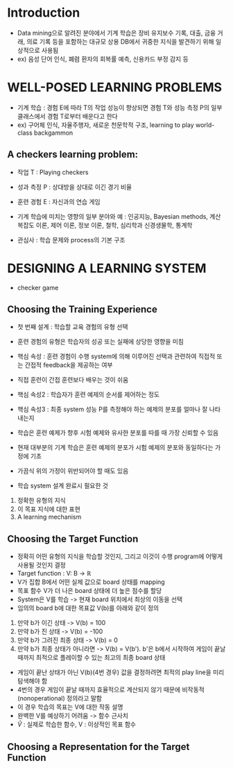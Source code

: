 # Introduction
- Data mining으로 알려진 분야에서 기계 학습은 장비 유지보수 기록, 대출, 금융 거래, 의료 기록 등을 포함하는 대규모 상용 DB에서 귀중한 지식을 발견하기 위해 일상적으로 사용됨
- ex) 음성 단어 인식, 폐렴 환자의 회복률 예측, 신용카드 부정 감지 등

# WELL-POSED LEARNING PROBLEMS
- 기계 학습 : 경험 E에 따라 T의 작업 성능이 향상되면 경험 T와 성능 측정 P의 일부 클래스에서 경험 T로부터 배운다고 한다
- ex) 구어체 인식, 자율주행자, 새로운 천문학적 구조, learning to play world-class backgammon

## A checkers learning problem:
- 작업 T : Playing checkers
- 성과 측정 P : 상대방을 상대로 이긴 경기 비율
- 훈련 경험 E : 자신과의 연습 게임

- 기계 학습에 미치는 영향의 일부 분야와 예 : 인공지능, Bayesian methods, 계산 복잡도 이론, 제어 이론, 정보 이론, 철학, 심리학과 신경생물학, 통계학 

- 관심사 : 학습 문제와 process의 기본 구조

# DESIGNING A LEARNING SYSTEM
- checker game

## Choosing the Training Experience
- 첫 번째 설계 : 학습할 교육 경험의 유형 선택
- 훈련 경험의 유형은 학습자의 성공 또는 실패에 상당한 영향을 미침
- 핵심 속성 : 훈련 경험이 수행 system에 의해 이루어진 선택과 관련하여 직접적 또는 간접적 feedback을 제공하는 여부
- 직접 훈련이 간접 훈련보다 배우는 것이 쉬움
- 핵심 속성2 : 학습자가 훈련 예제의 순서를 제어하는 정도
- 핵심 속성3 : 최종 system 성능 P를 측정해야 하는 예제의 분포를 얼마나 잘 나타내는지
- 학습은 훈련 예제가 향후 시험 예제와 유사한 분포를 따를 때 가장 신뢰할 수 있음
- 현재 대부분의 기계 학습은 훈련 예제의 분포가 시험 예제의 분포와 동일하다는 가정에 기초
- 가끔식 위의 가정이 위반되어야 할 때도 있음

- 학습 system 설계 완료시 필요한 것
1. 정확한 유형의 지식
2. 이 목표 지식에 대한 표현
3. A learning mechanism

## Choosing the Target Function
- 정확히 어떤 유형의 지식을 학습할 것인지, 그리고 이것이 수행 program에 어떻게 사용될 것인지 결정 
- Target function : V: B -> $\mathbb{R}$ 
- V가 집합 B에서 어떤 실제 값으로 board 상태를 mapping
- 목표 함수 V가 더 나은 board 상태에 더 높은 점수를 할당
- System은 V를 학습 -> 현재 board 위치에서 최상의 이동을 선택
- 임의의 board b에 대한 목표값 V(b)를 아래와 같이 정의

1. 만약 b가 이긴 상태 -> V(b) = 100
2. 만약 b가 진 상태 -> V(b) = -100
3. 만약 b가 그려진 최종 상태 -> V(b) = 0
4. 만약 b가 최종 상태가 아니라면 -> V(b) = V(b'). b'은 b에서 시작하여 게임이 끝날 때까지 최적으로 플레이할 수 있는 최고의 최종 board 상태

- 게임이 끝난 상태가 아닌 V(b)(4번 경우) 값을 결정하려면 최적의 play line을 미리 탐색해야 함
- 4번의 경우 게임이 끝날 때까지 효율적으로 계산되지 않기 때문에 비작동적(nonoperational) 정의라고 말함
- 이 경우 학습의 목표는 V에 대한 작동 설명
- 완벽한 V를 예상하기 어려움 -> 함수 근사치
- $\hat V$ : 실제로 학습한 함수, V : 이상적인 목표 함수

## Choosing a Representation for the Target Function
